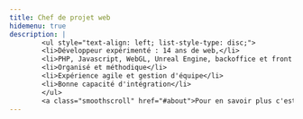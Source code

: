 ```yaml
---
title: Chef de projet web
hidemenu: true
description: |
        <ul style="text-align: left; list-style-type: disc;">
        <li>Développeur expérimenté : 14 ans de web,</li> 
        <li>PHP, Javascript, WebGL, Unreal Engine, backoffice et front office</li> 
        <li>Organisé et méthodique</li> 
        <li>Expérience agile et gestion d'équipe</li> 
        <li>Bonne capacité d'intégration</li> 
        </ul>
        <a class="smoothscroll" href="#about">Pour en savoir plus c'est ici !</a>
---
```

